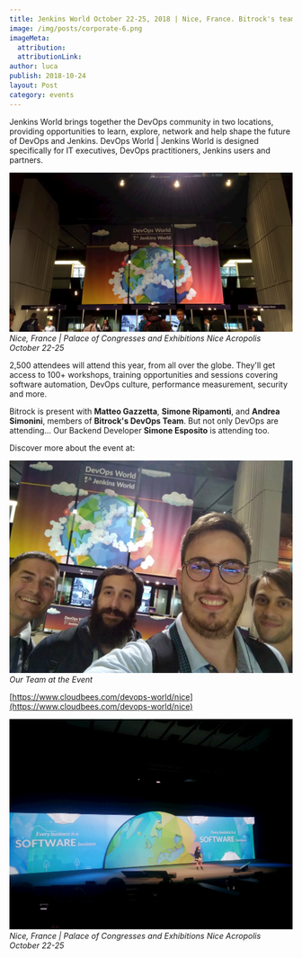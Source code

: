 ```yaml
---
title: Jenkins World October 22-25, 2018 | Nice, France. Bitrock's team is attending
image: /img/posts/corporate-6.png
imageMeta:
  attribution:
  attributionLink:
author: luca
publish: 2018-10-24
layout: Post
category: events
---
```


Jenkins World brings together the DevOps community in two locations, providing opportunities to learn, explore, network and help shape the future of DevOps and Jenkins. <!-- more --> DevOps World | Jenkins World is designed specifically for IT executives, DevOps practitioners, Jenkins users and partners. 

![./jw-1.jpg](./jw-1.jpg)
*Nice, France | Palace of Congresses and Exhibitions Nice Acropolis
October 22-25*

2,500 attendees will attend this year, from all over the globe. They'll get access to 100+ workshops, training opportunities and sessions covering software automation, DevOps culture, performance measurement, security and more.

Bitrock is present with **Matteo Gazzetta**, **Simone Ripamonti**, and **Andrea Simonini**, members of **Bitrock's DevOps Team**. But not only DevOps are attending... Our Backend Developer **Simone Esposito** is attending too.

Discover more about the event at: 

![./jw-2.jpg](./jw-2.jpg)
*Our Team at the Event*

[https://www.cloudbees.com/devops-world/nice](https://www.cloudbees.com/devops-world/nice)

![./jw-3.jpg](./jw-3.jpg)
*Nice, France | Palace of Congresses and Exhibitions Nice Acropolis October 22-25*
